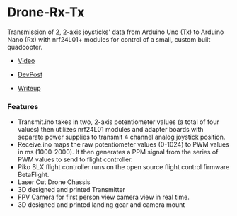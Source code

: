 # Drone-Rx-Tx
Transmission of 2, 2-axis joysticks' data from Arduino Uno (Tx) to Arduino Nano (Rx) with nrf24L01+ modules for control of a small, custom built quadcopter.

* [Video](https://www.youtube.com/watch?v=jWmNdqT4Q9A&t=22s)

* [DevPost](https://devpost.com/software/drone-transmitter)

* [Writeup](https://goo.gl/xdytBq)


### Features
* Transmit.ino takes in two, 2-axis potentiometer values (a total of four values) then utilizes nrf24L01 modules and adapter boards with separate power supplies to transmit 4 channel analog joystick position.
* Receive.ino maps the raw potentiometer values (0-1024) to PWM values in ms (1000-2000). It then generates a PPM signal from the series of PWM values to send to flight controller.
* Piko BLX flight controller runs on the open source flight control firmware BetaFlight. 
* Laser Cut Drone Chassis
* 3D designed and printed Transmitter
* FPV Camera for first person view camera view in real time.
* 3D designed and printed landing gear and camera mount

